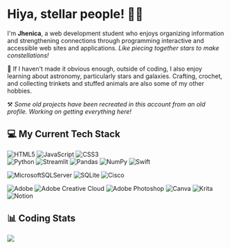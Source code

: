 # Hiya, stellar people! 👋💫

I'm <b>Jhenica</b>, a web development student who enjoys organizing information and strengthening connections through programming interactive and accessible web sites and applications. <i>Like piecing together stars to make constellations!</i> 

🔭 If I haven't made it obvious enough, outside of coding, I also enjoy learning about astronomy, particularly stars and galaxies. Crafting, crochet, and collecting trinkets and stuffed animals are also some of my other hobbies. 

⚒️ <i>Some old projects have been recreated in this account from an old profile. Working on getting everything here!</i>

## 💻 My Current Tech Stack
![HTML5](https://img.shields.io/badge/html5-%23E34F26.svg?style=for-the-badge&logo=html5&logoColor=white) 
![JavaScript](https://img.shields.io/badge/javascript-%23323330.svg?style=for-the-badge&logo=javascript&logoColor=%23F7DF1E) 
![CSS3](https://img.shields.io/badge/css3-%231572B6.svg?style=for-the-badge&logo=css3&logoColor=white)  
![Python](https://img.shields.io/badge/python-3670A0?style=for-the-badge&logo=python&logoColor=ffdd54)
![Streamlit](https://img.shields.io/badge/Streamlit-%23FE4B4B.svg?style=for-the-badge&logo=streamlit&logoColor=white) 
![Pandas](https://img.shields.io/badge/pandas-%23150458.svg?style=for-the-badge&logo=pandas&logoColor=white)
![NumPy](https://img.shields.io/badge/numpy-%23013243.svg?style=for-the-badge&logo=numpy&logoColor=white) 
![Swift](https://img.shields.io/badge/swift-F54A2A?style=for-the-badge&logo=swift&logoColor=white) 

![MicrosoftSQLServer](https://img.shields.io/badge/Microsoft%20SQL%20Server-CC2927?style=for-the-badge&logo=microsoft%20sql%20server&logoColor=white) 
![SQLite](https://img.shields.io/badge/sqlite-%2307405e.svg?style=for-the-badge&logo=sqlite&logoColor=white) 
![Cisco](https://img.shields.io/badge/cisco-%23049fd9.svg?style=for-the-badge&logo=cisco&logoColor=black) 

![Adobe](https://img.shields.io/badge/adobe-%23FF0000.svg?style=for-the-badge&logo=adobe&logoColor=white) 
![Adobe Creative Cloud](https://img.shields.io/badge/Adobe%20Creative%20Cloud-DA1F26.svg?style=for-the-badge&logo=Adobe%20Creative%20Cloud&logoColor=white) 
![Adobe Photoshop](https://img.shields.io/badge/adobe%20photoshop-%2331A8FF.svg?style=for-the-badge&logo=adobe%20photoshop&logoColor=white) 
![Canva](https://img.shields.io/badge/Canva-%2300C4CC.svg?style=for-the-badge&logo=Canva&logoColor=white) 
![Krita](https://img.shields.io/badge/Krita-203759?style=for-the-badge&logo=krita&logoColor=EEF37B) 
![Notion](https://img.shields.io/badge/Notion-%23000000.svg?style=for-the-badge&logo=notion&logoColor=white) 

## 📊 Coding Stats
![](https://github-readme-stats.vercel.app/api/top-langs/?username=jhenimei&theme=dark&hide_border=true&include_all_commits=false&count_private=false&layout=compact)

<!-- Proudly created with GPRM ( https://gprm.itsvg.in ) -->
